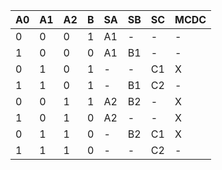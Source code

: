 | A0 | A1 | A2 | B | SA | SB | SC | MCDC |
| --- | --- | --- | --- | --- | --- | --- | --- |
| 0 | 0 | 0 | 1 | A1 | - | - | - |
| 1 | 0 | 0 | 0 | A1 | B1 | - | - |
| 0 | 1 | 0 | 1 | - | - | C1 | X |
| 1 | 1 | 0 | 1 | - | B1 | C2 | - |
| 0 | 0 | 1 | 1 | A2 | B2 | - | X |
| 1 | 0 | 1 | 0 | A2 | - | - | X |
| 0 | 1 | 1 | 0 | - | B2 | C1 | X |
| 1 | 1 | 1 | 0 | - | - | C2 | - |
